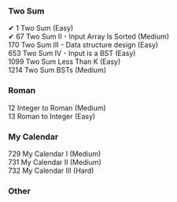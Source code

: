 ### Two Sum
&#10004; 1 Two Sum (Easy) <br/>
&#10004; 67 Two Sum II - Input Array Is Sorted (Medium) <br/>
170 Two Sum III - Data structure design (Easy)<br/>
653 Two Sum IV - Input is a BST (Easy)<br/>
1099 Two Sum Less Than K (Easy)<br/>
1214 Two Sum BSTs (Medium)

### Roman
12 Integer to Roman (Medium)<br/>
13 Roman to Integer (Easy)

### My Calendar
729 My Calendar I (Medium)<br/>
731 My Calendar II (Medium)<br/>
732 My Calendar III (Hard)

### Other
